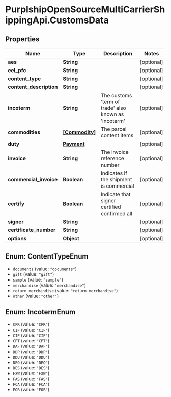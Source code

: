 # PurplshipOpenSourceMultiCarrierShippingApi.CustomsData

## Properties
Name | Type | Description | Notes
------------ | ------------- | ------------- | -------------
**aes** | **String** |  | [optional] 
**eel_pfc** | **String** |  | [optional] 
**content_type** | **String** |  | [optional] 
**content_description** | **String** |  | [optional] 
**incoterm** | **String** | The customs &#x27;term of trade&#x27; also known as &#x27;incoterm&#x27; | [optional] 
**commodities** | [**[Commodity]**](Commodity.md) | The parcel content items | [optional] 
**duty** | [**Payment**](Payment.md) |  | [optional] 
**invoice** | **String** | The invoice reference number | [optional] 
**commercial_invoice** | **Boolean** | Indicates if the shipment is commercial | [optional] 
**certify** | **Boolean** | Indicate that signer certified confirmed all | [optional] 
**signer** | **String** |  | [optional] 
**certificate_number** | **String** |  | [optional] 
**options** | **Object** |  | [optional] 

<a name="ContentTypeEnum"></a>
## Enum: ContentTypeEnum

* `documents` (value: `"documents"`)
* `gift` (value: `"gift"`)
* `sample` (value: `"sample"`)
* `merchandise` (value: `"merchandise"`)
* `return_merchandise` (value: `"return_merchandise"`)
* `other` (value: `"other"`)


<a name="IncotermEnum"></a>
## Enum: IncotermEnum

* `CFR` (value: `"CFR"`)
* `CIF` (value: `"CIF"`)
* `CIP` (value: `"CIP"`)
* `CPT` (value: `"CPT"`)
* `DAF` (value: `"DAF"`)
* `DDP` (value: `"DDP"`)
* `DDU` (value: `"DDU"`)
* `DEQ` (value: `"DEQ"`)
* `DES` (value: `"DES"`)
* `EXW` (value: `"EXW"`)
* `FAS` (value: `"FAS"`)
* `FCA` (value: `"FCA"`)
* `FOB` (value: `"FOB"`)


